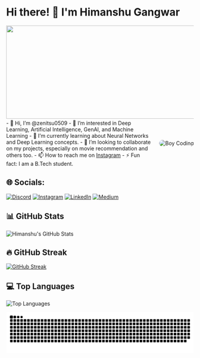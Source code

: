 # Hi there! 👋 I'm Himanshu Gangwar

<!-- Add your introduction or other information here -->

<img src="https://github.com/zenitsu0509/DeepVisionModels/blob/5dcd9ce0bd81c474ebf863978817d17076348973/assets/Screenshot%202024-12-03%20201700.png" width="1500" height="250">

<div style="display: flex; align-items: center; justify-content: space-between;">
  <div style="flex: 1; padding-right: 20px;">
    - 👋 Hi, I’m @zenitsu0509  
    - 👀 I’m interested in Deep Learning, Artificial Intelligence, GenAI, and Machine Learning  
    - 🌱 I’m currently learning about Neural Networks and Deep Learning concepts.  
    - 💞️ I’m looking to collaborate on my projects, especially on movie recommendation and others too.  
    - 📫 How to reach me on <a href="https://www.instagram.com/sanatani.himanshu.gangwar.07/">Instagram</a>  
    - ⚡ Fun fact: I am a B.Tech student.  
  </div>
  <div>
    <img src="https://github.com/zenitsu0509/DeepVisionModels/blob/fe20492aa972cc2ff4d89bd2282bed2e9543e248/assets/boy_coding.jpeg" alt="Boy Coding" width="300" height="300" style="border-radius: 10px;">
  </div>
</div>


## 🌐 Socials:
[![Discord](https://img.shields.io/badge/Discord-%237289DA.svg?logo=discord&logoColor=white)](https://discord.gg/https://discord.gg/ZT4Pmhmn) [![Instagram](https://img.shields.io/badge/Instagram-%23E4405F.svg?logo=Instagram&logoColor=white)](https://instagram.com/sanatani.himansshu.gangwar07) [![LinkedIn](https://img.shields.io/badge/LinkedIn-%230077B5.svg?logo=linkedin&logoColor=white)](https://linkedin.com/in/https://www.linkedin.com/in/himanshu-gangwar-a1b05) [![Medium](https://img.shields.io/badge/Medium-12100E?logo=medium&logoColor=white)](https://medium.com/@@himanshugangwar0509)

## 📊 GitHub Stats

![Himanshu's GitHub Stats](https://github-readme-stats.vercel.app/api?username=zenitsu0509&show_icons=true&theme=radical)

## 🔥 GitHub Streak

[![GitHub Streak](https://streak-stats.demolab.com/?user=zenitsu0509&theme=radical)](https://git.io/streak-stats)

## 💻 Top Languages

![Top Languages](https://github-readme-stats.vercel.app/api/top-langs/?username=zenitsu0509&layout=compact&theme=radical)

<picture>
  <source media="(prefers-color-scheme: dark)" srcset="https://raw.githubusercontent.com/zenitsu0509/zenitsu0509/output/github-snake-dark.svg" />
  <source media="(prefers-color-scheme: light)" srcset="https://raw.githubusercontent.com/zenitsu0509/zenitsu0509/output/github-snake.svg" />
  <img alt="github-snake" src="https://raw.githubusercontent.com/zenitsu0509/zenitsu0509/output/github-snake.svg" />
</picture>
